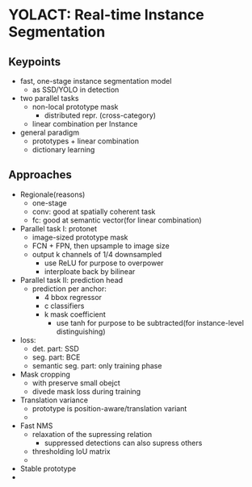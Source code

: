 # YOLACT: Real-time Instance Segmentation
## Keypoints
* fast, one-stage instance segmentation model
  * as SSD/YOLO in detection
* two parallel tasks
  * non-local prototype mask
    * distributed repr. (cross-category)
  * linear combination per Instance
* general paradigm
  * prototypes + linear combination
  * dictionary learning

## Approaches
* Regionale(reasons)
  * one-stage
  * conv: good at spatially coherent task
  * fc: good at semantic vector(for linear combination)
* Parallel task I: protonet
  * image-sized prototype mask
  * FCN + FPN, then upsample to image size
  * output k channels of 1/4 downsampled
    * use ReLU for purpose to overpower
    * interploate back by bilinear
* Parallel task II: prediction head
  * prediction per anchor:
    * 4 bbox regressor
    * c classifiers
    * k mask coefficient
      * use tanh for purpose to be subtracted(for instance-level distinguishing)
* loss:
  * det. part: SSD
  * seg. part: BCE
  * semantic seg. part: only training phase
* Mask cropping
  * with preserve small obejct
  * divede mask loss during training
* Translation variance
  * prototype is position-aware/translation variant
  *
* Fast NMS
  * relaxation of the supressing relation
    * suppressed detections can also supress others
  * thresholding IoU matrix
  *
* Stable prototype
*
